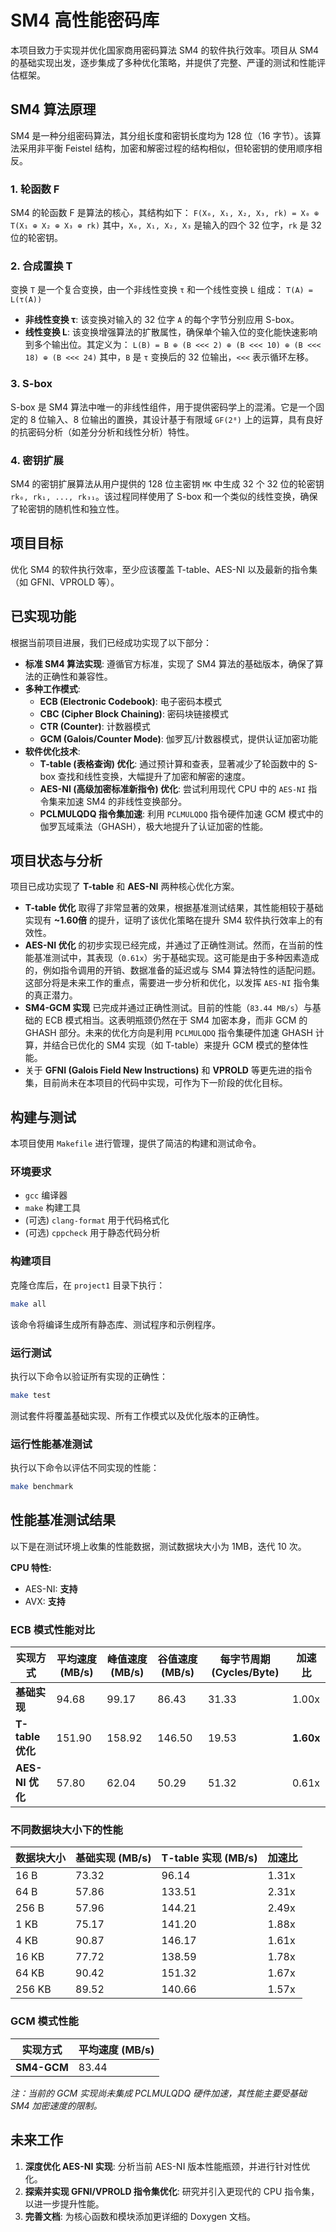 # SM4 高性能密码库

本项目致力于实现并优化国家商用密码算法 SM4 的软件执行效率。项目从 SM4 的基础实现出发，逐步集成了多种优化策略，并提供了完整、严谨的测试和性能评估框架。

## SM4 算法原理

SM4 是一种分组密码算法，其分组长度和密钥长度均为 128 位（16 字节）。该算法采用非平衡 Feistel 结构，加密和解密过程的结构相似，但轮密钥的使用顺序相反。

### 1. 轮函数 F

SM4 的轮函数 F 是算法的核心，其结构如下：
`F(X₀, X₁, X₂, X₃, rk) = X₀ ⊕ T(X₁ ⊕ X₂ ⊕ X₃ ⊕ rk)`
其中，`X₀, X₁, X₂, X₃` 是输入的四个 32 位字，`rk` 是 32 位的轮密钥。

### 2. 合成置换 T

变换 `T` 是一个复合变换，由一个非线性变换 `τ` 和一个线性变换 `L` 组成：
`T(A) = L(τ(A))`
- **非线性变换 τ**: 该变换对输入的 32 位字 `A` 的每个字节分别应用 S-box。
- **线性变换 L**: 该变换增强算法的扩散属性，确保单个输入位的变化能快速影响到多个输出位。其定义为：
  `L(B) = B ⊕ (B <<< 2) ⊕ (B <<< 10) ⊕ (B <<< 18) ⊕ (B <<< 24)`
  其中，`B` 是 `τ` 变换后的 32 位输出，`<<<` 表示循环左移。

### 3. S-box

S-box 是 SM4 算法中唯一的非线性组件，用于提供密码学上的混淆。它是一个固定的 8 位输入、8 位输出的置换，其设计基于有限域 `GF(2⁸)` 上的运算，具有良好的抗密码分析（如差分分析和线性分析）特性。

### 4. 密钥扩展

SM4 的密钥扩展算法从用户提供的 128 位主密钥 `MK` 中生成 32 个 32 位的轮密钥 `rk₀, rk₁, ..., rk₃₁`。该过程同样使用了 S-box 和一个类似的线性变换，确保了轮密钥的随机性和独立性。

## 项目目标

优化 SM4 的软件执行效率，至少应该覆盖 T-table、AES-NI 以及最新的指令集（如 GFNI、VPROLD 等）。

## 已实现功能

根据当前项目进展，我们已经成功实现了以下部分：

- **标准 SM4 算法实现**: 遵循官方标准，实现了 SM4 算法的基础版本，确保了算法的正确性和兼容性。
- **多种工作模式**:
  - **ECB (Electronic Codebook)**: 电子密码本模式
  - **CBC (Cipher Block Chaining)**: 密码块链接模式
  - **CTR (Counter)**: 计数器模式
  - **GCM (Galois/Counter Mode)**: 伽罗瓦/计数器模式，提供认证加密功能
- **软件优化技术**:
  - **T-table (表格查询) 优化**: 通过预计算和查表，显著减少了轮函数中的 S-box 查找和线性变换，大幅提升了加密和解密的速度。
  - **AES-NI (高级加密标准新指令) 优化**: 尝试利用现代 CPU 中的 `AES-NI` 指令集来加速 SM4 的非线性变换部分。
  - **PCLMULQDQ 指令集加速**: 利用 `PCLMULQDQ` 指令硬件加速 GCM 模式中的伽罗瓦域乘法（GHASH），极大地提升了认证加密的性能。

## 项目状态与分析

项目已成功实现了 **T-table** 和 **AES-NI** 两种核心优化方案。

- **T-table 优化** 取得了非常显著的效果，根据基准测试结果，其性能相较于基础实现有 **~1.60倍** 的提升，证明了该优化策略在提升 SM4 软件执行效率上的有效性。
- **AES-NI 优化** 的初步实现已经完成，并通过了正确性测试。然而，在当前的性能基准测试中，其表现（`0.61x`）劣于基础实现。这可能是由于多种因素造成的，例如指令调用的开销、数据准备的延迟或与 SM4 算法特性的适配问题。这部分将是未来工作的重点，需要进一步分析和优化，以发挥 `AES-NI` 指令集的真正潜力。
- **SM4-GCM 实现** 已完成并通过正确性测试。目前的性能（`83.44 MB/s`）与基础的 ECB 模式相当。这表明瓶颈仍然在于 SM4 加密本身，而非 GCM 的 GHASH 部分。未来的优化方向是利用 `PCLMULQDQ` 指令集硬件加速 GHASH 计算，并结合已优化的 SM4 实现（如 T-table）来提升 GCM 模式的整体性能。
- 关于 **GFNI (Galois Field New Instructions)** 和 **VPROLD** 等更先进的指令集，目前尚未在本项目的代码中实现，可作为下一阶段的优化目标。

## 构建与测试

本项目使用 `Makefile` 进行管理，提供了简洁的构建和测试命令。

### 环境要求
- `gcc` 编译器
- `make` 构建工具
- (可选) `clang-format` 用于代码格式化
- (可选) `cppcheck` 用于静态代码分析

### 构建项目
克隆仓库后，在 `project1` 目录下执行：
```bash
make all
```
该命令将编译生成所有静态库、测试程序和示例程序。

### 运行测试
执行以下命令以验证所有实现的正确性：
```bash
make test
```
测试套件将覆盖基础实现、所有工作模式以及优化版本的正确性。

### 运行性能基准测试
执行以下命令以评估不同实现的性能：
```bash
make benchmark
```

## 性能基准测试结果

以下是在测试环境上收集的性能数据，测试数据块大小为 1MB，迭代 10 次。

**CPU 特性:**
- AES-NI: **支持**
- AVX: **支持**

### ECB 模式性能对比

| 实现方式             | 平均速度 (MB/s) | 峰值速度 (MB/s) | 谷值速度 (MB/s) | 每字节周期 (Cycles/Byte) | 加速比 |
| -------------------- | --------------- | --------------- | --------------- | ------------------------ | ------ |
| **基础实现**         | 94.68           | 99.17           | 86.43           | 31.33                    | 1.00x  |
| **T-table 优化**     | 151.90          | 158.92          | 146.50          | 19.53                    | **1.60x**  |
| **AES-NI 优化**      | 57.80           | 62.04           | 50.29           | 51.32                    | 0.61x  |

### 不同数据块大小下的性能

| 数据块大小 | 基础实现 (MB/s) | T-table 实现 (MB/s) | 加速比 |
| ---------- | --------------- | ------------------- | ------ |
| 16 B       | 73.32           | 96.14               | 1.31x  |
| 64 B       | 57.86           | 133.51              | 2.31x  |
| 256 B      | 57.96           | 144.21              | 2.49x  |
| 1 KB       | 75.17           | 141.20              | 1.88x  |
| 4 KB       | 90.87           | 146.17              | 1.61x  |
| 16 KB      | 77.72           | 138.59              | 1.78x  |
| 64 KB      | 90.42           | 151.32              | 1.67x  |
| 256 KB     | 89.52           | 140.66              | 1.57x  |

### GCM 模式性能

| 实现方式             | 平均速度 (MB/s) |
| -------------------- | --------------- |
| **SM4-GCM**          | 83.44           |

*注：当前的 GCM 实现尚未集成 PCLMULQDQ 硬件加速，其性能主要受基础 SM4 加密速度的限制。*

## 未来工作

1.  **深度优化 AES-NI 实现**: 分析当前 AES-NI 版本性能瓶颈，并进行针对性优化。
2.  **探索并实现 GFNI/VPROLD 指令集优化**: 研究并引入更现代的 CPU 指令集，以进一步提升性能。
3.  **完善文档**: 为核心函数和模块添加更详细的 Doxygen 文档。
